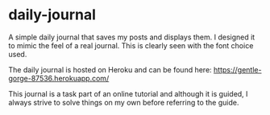 # daily-journal
A simple daily journal that saves my posts and displays them.
I designed it to mimic the feel of a real journal. This is clearly seen with the font choice used.

The daily journal is hosted on Heroku and can be found here: 
https://gentle-gorge-87536.herokuapp.com/

This journal is a task part of an online tutorial and although it is guided,
I always strive to solve things on my own before referring to the guide.
